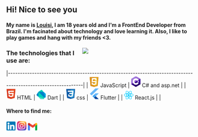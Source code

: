 ## Hi! Nice to see you

#### My name is [Louisi](https://www.linkedin.com/in/louisi-de-mello-tomasi-dalazen-497a04207/), I am 18 years old and I'm a FrontEnd Developer from Brazil. I'm facinated about technology and love learning it. Also, I like to play games and hang with my friends <3. 

<img src="https://i.pinimg.com/originals/12/78/45/127845a0cd31a3fc7ed551a01ef1ef56.gif" width="300px" align="right" />


### The technologies that I use are: 


 |-------------------------------------------------------------------------------------------------------------|
 | <img src="img/js.png" width="25px" /> JavaScript    | <img src="img/cs.png" width="25px" /> C# and asp.net  | 
 | <img src="img/html.png" width="25px" /> HTML        | <img src="img/dart.png" width="25px" /> Dart          |
 | <img src="img/css.png" width="25px" />  css         | <img src="img/flutter.png" width="25px" />  Flutter   |
 | <img src="img/react.png" width="25px" /> React.js   |                                                       |
 

 

 
 
 
 #### Where to find me:
<a href="https://www.linkedin.com/in/louisi-de-mello-tomasi-dalazen-497a04207/"><img src="img/linkedin.png" width="25px" /></a> 
<a href="https://www.instagram.com/louisimtd/"><img src="img/insta.png" width="25px" /></a> 
<a href="mailto:louisimtd@gmail.com"><img src="img/gmail.png" width="25px" /></a>




